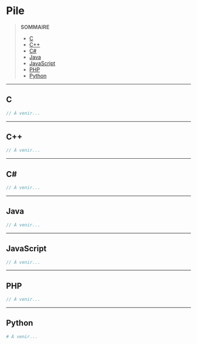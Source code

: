 # Pile

> **SOMMAIRE**
> + [C](#c)
> + [C++](#c-1)
> + [C#](#c-2)
> + [Java](#java)
> + [JavaScript](#javascript)
> + [PHP](#php)
> + [Python](#python)

---

## C

```c
// À venir...
```

---

## C++

```cpp
// À venir...
```

---

## C#

```csharp
// À venir...
```

---

## Java

```java
// À venir...
```

---

## JavaScript

```js
// À venir...
```

---

## PHP

```php
// À venir...
```

---

## Python

```python
# À venir...
```
